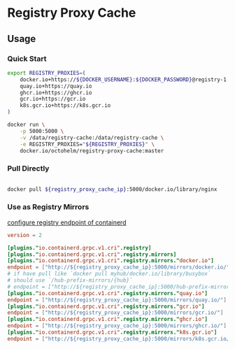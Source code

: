 # Registry Proxy Cache

## Usage

### Quick Start

```bash
export REGISTRY_PROXIES=(
    docker.io+https://${DOCKER_USERNAME}:${DOCKER_PASSWORD}@registry-1.docker.io
    quay.io+https://quay.io
    ghcr.io+https://ghcr.io
    gcr.io+https://gcr.io
    k8s.gcr.io+https://k8s.gcr.io
)

docker run \
    -p 5000:5000 \
    -v /data/registry-cache:/data/registry-cache \
    -e REGISTRY_PROXIES="${REGISTRY_PROXIES}" \
    docker.io/octohelm/registry-proxy-cache:master    
```

### Pull Directly

```bash

docker pull ${registry_proxy_cache_ip}:5000/docker.io/library/nginx
```

### Use as Registry Mirrors

[configure registry endpoint of containerd](https://github.com/containerd/cri/blob/master/docs/registry.md#configure-registry-endpoint)

```toml
version = 2

[plugins."io.containerd.grpc.v1.cri".registry]
[plugins."io.containerd.grpc.v1.cri".registry.mirrors]
[plugins."io.containerd.grpc.v1.cri".registry.mirrors."docker.io"]
endpoint = ["http://${registry_proxy_cache_ip}:5000/mirrors/docker.io/"]
# if have pull like `docker pull myhub/docker.io/library/busybox`
# should use `/hub-prefix-mirrors/{hub}`
# endpoint = ["http://${registry_proxy_cache_ip}:5000/hub-prefix-mirrors/docker.io/"]
[plugins."io.containerd.grpc.v1.cri".registry.mirrors."quay.io"]
endpoint = ["http://${registry_proxy_cache_ip}:5000/mirrors/quay.io/"]
[plugins."io.containerd.grpc.v1.cri".registry.mirrors."gcr.io"]
endpoint = ["http://${registry_proxy_cache_ip}:5000/mirrors/gcr.io/"]
[plugins."io.containerd.grpc.v1.cri".registry.mirrors."ghcr.io"]
endpoint = ["http://${registry_proxy_cache_ip}:5000/mirrors/ghcr.io/"]
[plugins."io.containerd.grpc.v1.cri".registry.mirrors."k8s.gcr.io"]
endpoint = ["http://${registry_proxy_cache_ip}:5000/mirrors/k8s.gcr.io/"]
```